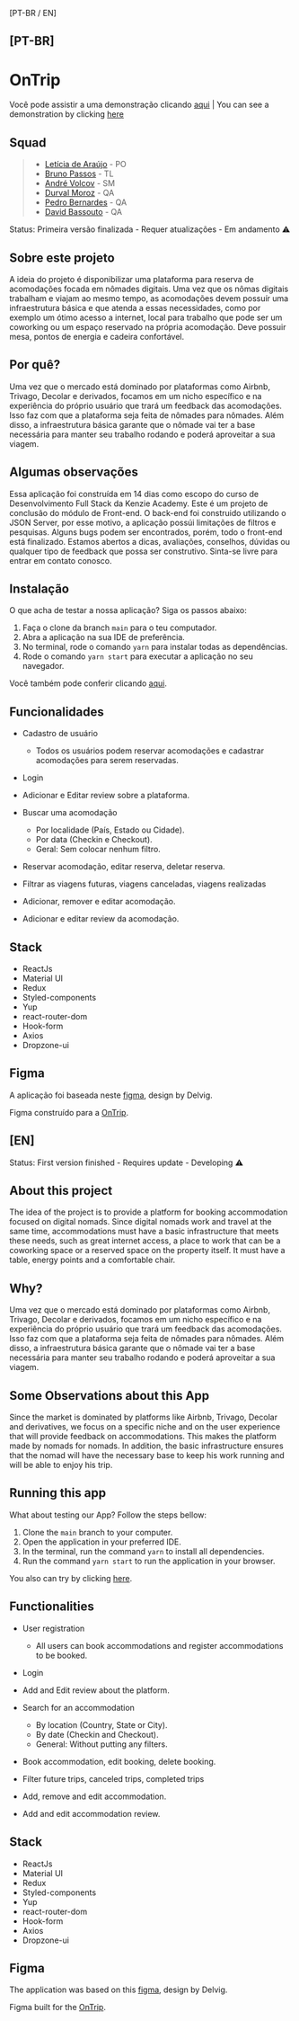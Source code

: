 [PT-BR / EN]

## [PT-BR]

<h1>OnTrip</h1> 

Você pode assistir a uma demonstração clicando [aqui](https://youtu.be/wtwQAAD6iH4) | You can see a demonstration by clicking [here](https://youtu.be/wtwQAAD6iH4)

## Squad

> - [Letícia de Araújo](https://www.linkedin.com/in/leticia-de-araujo-nunes/) - PO
> - [Bruno Passos](https://www.linkedin.com/in/bruno-passosbp/) - TL
> - [André Volcov](https://www.linkedin.com/in/andrevolcov/) - SM
> - [Durval Moroz](https://www.linkedin.com/in/durval-moroz-6b7409152/) - QA
> - [Pedro Bernardes](https://www.linkedin.com/in/pedro-bernardes-a3500a183/) - QA
> - [David Bassouto](https://www.linkedin.com/in/david-bassouto-155518142/) - QA


Status: Primeira versão finalizada - Requer atualizações - Em andamento ⚠️

## Sobre este projeto

A ideia do projeto é disponibilizar uma plataforma para reserva de acomodações focada em nômades digitais. Uma vez que os nômas digitais trabalham e viajam ao mesmo tempo, as acomodações devem possuír uma infraestrutura básica e que atenda a essas necessidades, como por exemplo um ótimo acesso a internet, local para trabalho que pode ser um coworking ou um espaço reservado na própria acomodação. Deve possuir mesa, pontos de energia e cadeira confortável.

## Por quê?

Uma vez que o mercado está dominado por plataformas como Airbnb, Trivago, Decolar e derivados, focamos em um nicho específico e na experiência do próprio usuário que trará um feedback das acomodações. Isso faz com que a plataforma seja feita de nômades para nômades. Além disso, a infraestrutura básica garante que o nômade vai ter a base necessária para manter seu trabalho rodando e poderá aproveitar a sua viagem.

## Algumas observações

Essa aplicação foi construída em 14 dias como escopo do curso de Desenvolvimento Full Stack da Kenzie Academy. Este é um projeto de conclusão do módulo de Front-end. O back-end foi construido utilizando o JSON Server, por esse motivo, a aplicação possúi limitações de filtros e pesquisas. Alguns bugs podem ser encontrados, porém, todo o front-end está finalizado. Estamos abertos a dicas, avaliações, conselhos, dúvidas ou qualquer tipo de feedback que possa ser construtivo. Sinta-se livre para entrar em contato conosco.

## Instalação 

O que acha de testar a nossa aplicação? Siga os passos abaixo:

1) Faça o clone da branch ```main``` para o teu computador.
2) Abra a aplicação na sua IDE de preferência.
3) No terminal, rode o comando ```yarn``` para instalar todas as dependências.
4) Rode o comando ```yarn start``` para executar a aplicação no seu navegador.

Você também pode conferir clicando [aqui](https://on-trip.vercel.app).

## Funcionalidades

- Cadastro de usuário
  - Todos os usuários podem reservar acomodações e cadastrar acomodações para serem reservadas.
  
- Login

- Adicionar e Editar review sobre a plataforma.

- Buscar uma acomodação
  - Por localidade (País, Estado ou Cidade).
  - Por data (Checkin e Checkout).
  - Geral: Sem colocar nenhum filtro.  
  
- Reservar acomodação, editar reserva, deletar reserva.

- Filtrar as viagens futuras, viagens canceladas, viagens realizadas

- Adicionar, remover e editar acomodação.

- Adicionar e editar review da acomodação.


## Stack

+ ReactJs
+ Material UI
+ Redux
+ Styled-components
+ Yup
+ react-router-dom
+ Hook-form
+ Axios
+ Dropzone-ui 

## Figma

A aplicação foi baseada neste [figma](https://www.figma.com/community/file/1122547479036209961), design by Delvig.

Figma construído para a [OnTrip](https://www.figma.com/file/iMW8MTs7Dm9Q1EW1amdbJR/OnTrip-App?node-id=0%3A1).


## [EN]


Status: First version finished - Requires update  - Developing ⚠️

## About this project

The idea of the project is to provide a platform for booking accommodation focused on digital nomads. Since digital nomads work and travel at the same time, accommodations must have a basic infrastructure that meets these needs, such as great internet access, a place to work that can be a coworking space or a reserved space on the property itself. It must have a table, energy points and a comfortable chair.

## Why?

Uma vez que o mercado está dominado por plataformas como Airbnb, Trivago, Decolar e derivados, focamos em um nicho específico e na experiência do próprio usuário que trará um feedback das acomodações. Isso faz com que a plataforma seja feita de nômades para nômades. Além disso, a infraestrutura básica garante que o nômade vai ter a base necessária para manter seu trabalho rodando e poderá aproveitar a sua viagem.

## Some Observations about this App

Since the market is dominated by platforms like Airbnb, Trivago, Decolar and derivatives, we focus on a specific niche and on the user experience that will provide feedback on accommodations. This makes the platform made by nomads for nomads. In addition, the basic infrastructure ensures that the nomad will have the necessary base to keep his work running and will be able to enjoy his trip.

## Running this app 

What about testing our App? Follow the steps bellow:

1) Clone the ```main``` branch to your computer.
2) Open the application in your preferred IDE.
3) In the terminal, run the command ```yarn``` to install all dependencies.
4) Run the command ```yarn start``` to run the application in your browser.

You also can try by clicking [here](https://on-trip.vercel.app).

## Functionalities

- User registration
  - All users can book accommodations and register accommodations to be booked.
  
- Login

- Add and Edit review about the platform.

- Search for an accommodation
  - By location (Country, State or City).
  - By date (Checkin and Checkout).
  - General: Without putting any filters.
  
- Book accommodation, edit booking, delete booking.

- Filter future trips, canceled trips, completed trips

- Add, remove and edit accommodation.

- Add and edit accommodation review.


## Stack

+ ReactJs
+ Material UI
+ Redux
+ Styled-components
+ Yup
+ react-router-dom
+ Hook-form
+ Axios
+ Dropzone-ui 

## Figma

The application was based on this [figma](https://www.figma.com/community/file/1122547479036209961), design by Delvig.

Figma built for the [OnTrip](https://www.figma.com/file/iMW8MTs7Dm9Q1EW1amdbJR/OnTrip-App?node-id=0%3A1).
